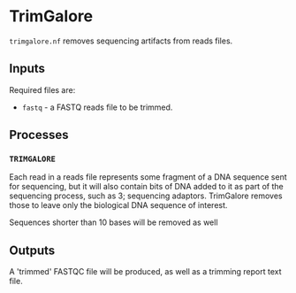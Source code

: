 # TrimGalore

`trimgalore.nf` removes sequencing artifacts from reads files.

## Inputs

Required files are:

- `fastq` - a FASTQ reads file to be trimmed.

## Processes

### `TRIMGALORE`

Each read in a reads file represents some fragment of a DNA sequence sent for sequencing, but it will also contain bits of DNA added to it as part of the sequencing process, such as 3; sequencing adaptors.
TrimGalore removes those to leave only the biological DNA sequence of interest.

Sequences shorter than 10 bases will be removed as well

## Outputs

A 'trimmed' FASTQC file will be produced, as well as a trimming report text file.